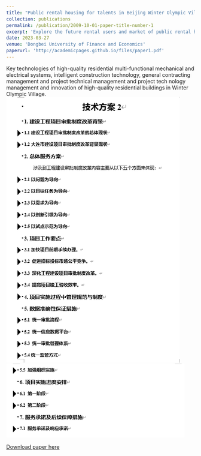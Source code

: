 ```yaml
---
title: "Public rental housing for talents in Beijing Winter Olympic Village"
collection: publications
permalink: /publication/2009-10-01-paper-title-number-1
excerpt: 'Explore the future rental users and market of public rental housing, make targeted innovative build ing analysis, update and add smart products in the Internet environment and innovative applications.'
date: 2023-03-27
venue: 'Dongbei University of Finance and Economics'
paperurl: 'http://academicpages.github.io/files/paper1.pdf'
---
```

Key technologies of high-quality residential multi-functional mechanical and electrical systems, intelligent construction technology, general contracting management and project technical management and project tech nology management and innovation of high-quality residential buildings in Winter Olympic Village.
<br/><img src='/images/Tec1.png'><br/><img src='/images/Tec2.png'><br/>

[Download paper here](http://academicpages.github.io/files/paper1.pdf)
